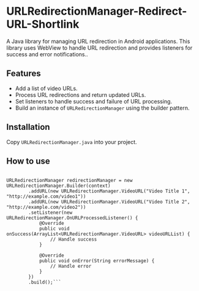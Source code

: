 # URLRedirectionManager-Redirect-URL-Shortlink
A Java library for managing URL redirection in Android applications. This library uses WebView to handle URL redirection and provides listeners for success and error notifications..
## Features
- Add a list of video URLs.
- Process URL redirections and return updated URLs.
- Set listeners to handle success and failure of URL processing.
- Build an instance of `URLRedirectionManager` using the builder pattern.
## Installation
Copy `URLRedirectionManager.java` into your project.
## How to use 
```Context context = this; // or obtain the context from your activity or application

URLRedirectionManager redirectionManager = new URLRedirectionManager.Builder(context)
        .addURL(new URLRedirectionManager.VideoURL("Video Title 1", "http://example.com/video1"))
        .addURL(new URLRedirectionManager.VideoURL("Video Title 2", "http://example.com/video2"))
        .setListener(new URLRedirectionManager.OnURLProcessedListener() {
            @Override
            public void onSuccess(ArrayList<URLRedirectionManager.VideoURL> videoURLList) {
                // Handle success
            }

            @Override
            public void onError(String errorMessage) {
                // Handle error
            }
        })
        .build();```

